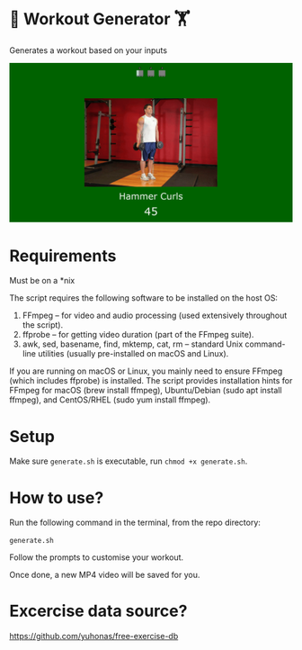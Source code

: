 # 💪 Workout Generator 🏋️

Generates a workout based on your inputs

![Demo](output.gif)

# Requirements

Must be on a \*nix

The script requires the following software to be installed on the host OS:

1. FFmpeg – for video and audio processing (used extensively throughout the script).
2. ffprobe – for getting video duration (part of the FFmpeg suite).
3. awk, sed, basename, find, mktemp, cat, rm – standard Unix command-line utilities (usually pre-installed on macOS and Linux).

If you are running on macOS or Linux, you mainly need to ensure FFmpeg (which includes ffprobe) is installed. The script provides installation hints for FFmpeg for macOS (brew install ffmpeg), Ubuntu/Debian (sudo apt install ffmpeg), and CentOS/RHEL (sudo yum install ffmpeg).

# Setup

Make sure `generate.sh` is executable, run `chmod +x generate.sh`.

# How to use?

Run the following command in the terminal, from the repo directory:

`generate.sh`

Follow the prompts to customise your workout.

Once done, a new MP4 video will be saved for you.

# Excercise data source?

https://github.com/yuhonas/free-exercise-db
